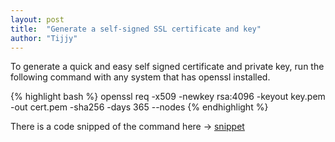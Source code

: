 ```yaml
---
layout: post
title:  "Generate a self-signed SSL certificate and key"
author: "Tijjy"
---
```

To generate a quick and easy self signed certificate and private key, run the following command with any system that has openssl installed.

{% highlight bash %}
openssl req -x509 -newkey rsa:4096 -keyout key.pem -out cert.pem -sha256 -days 365 --nodes
{% endhighlight %}

There is a code snipped of the command here -> [snippet](https://gitlab.tijns.net/-/snippets/2/raw/master/certkeygen.sh)